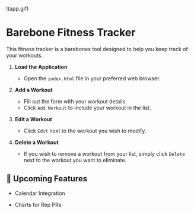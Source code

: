 
!(app.gif)

# Barebone Fitness Tracker

This fitness tracker is a barebones tool designed to help you keep track of your workouts.



1. **Load the Application**
    - Open the `index.html` file in your preferred web browser.
   
2. **Add a Workout**
    - Fill out the form with your workout details.
    - Click `Add Workout` to include your workout in the list.

3. **Edit a Workout**
    - Click `Edit` next to the workout you wish to modify. 

4. **Delete a Workout**
    - If you wish to remove a workout from your list, simply click `Delete` next to the workout you want to eliminate.

## 📅 Upcoming Features

- Calendar Integration

- Charts for Rep PRs

